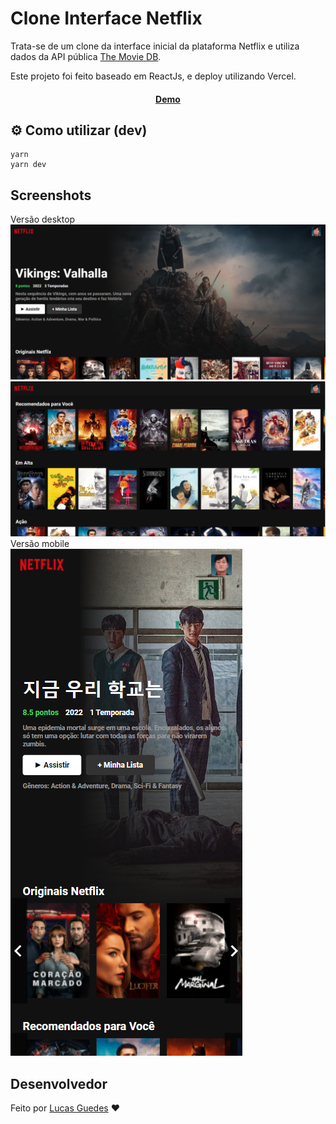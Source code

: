 # Clone Interface Netflix

Trata-se de um clone da interface inicial da plataforma Netflix e utiliza dados da API pública [The Movie DB](https://www.themoviedb.org).

Este projeto foi feito baseado em ReactJs, e deploy utilizando Vercel.

<h4 align="center">
	<a href="https://clone-netflix-nine.vercel.app">Demo</a>
</h4>

## ⚙️ Como utilizar (dev)

```
yarn
yarn dev
```

## Screenshots

<span>Versão desktop</span>
<img src="src/screenshots/desktop01.PNG" alt="desktop01"> <br/>
<img src="src/screenshots/desktop02.PNG" alt="desktop02">
<span>Versão mobile</span> <br/>
<img src="src/screenshots/mobile01.PNG" alt="mobile01">



## Desenvolvedor

Feito por [Lucas Guedes](https://www.linkedin.com/in/lucas-guedes-75a25920a/) ♥
